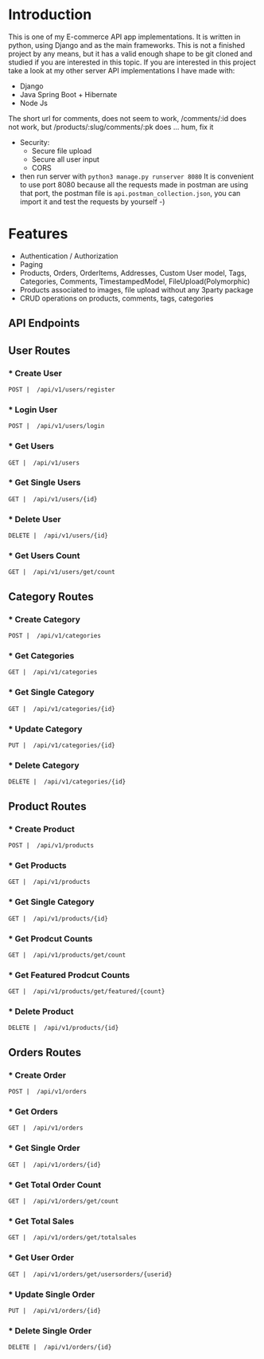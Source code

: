 # Introduction
This is one of my E-commerce API app implementations. It is written in python, using Django and as the main frameworks.
This is not a finished project by any means, but it has a valid enough shape to be git cloned and studied if you are interested in this topic.
If you are interested in this project take a look at my other server API implementations I have made with:

- Django
- Java Spring Boot + Hibernate
- Node Js 

 The short url for comments, does not seem to work, /comments/:id does not work, but
 /products/:slug/comments/:pk does ... hum, fix it
 - Security:
    - Secure file upload
    - Secure all user input
    - CORS
- then run server with
`python3 manage.py runserver 8080`
It is convenient to use port 8080 because all the requests made in postman are using that port, the postman file is `api.postman_collection.json`,
you can import it and test the requests by yourself -)


# Features
- Authentication / Authorization
- Paging
- Products, Orders, OrderItems, Addresses, Custom User model, Tags, Categories, Comments, TimestampedModel, FileUpload(Polymorphic)
- Products associated to images, file upload without any 3party package
- CRUD operations on products, comments, tags, categories

    
        
## API Endpoints
## User Routes
### * Create User

`POST |  /api/v1/users/register` 
### * Login User
`POST |  /api/v1/users/login` 

### * Get Users
`GET |  /api/v1/users` 
### * Get Single Users
`GET |  /api/v1/users/{id}` 
### * Delete User
`DELETE |  /api/v1/users/{id}` 
### * Get Users Count
`GET |  /api/v1/users/get/count` 
## Category Routes
### * Create Category
`POST |  /api/v1/categories` 

### * Get Categories
`GET |  /api/v1/categories` 
### * Get Single Category
`GET |  /api/v1/categories/{id}` 
### * Update Category
`PUT |  /api/v1/categories/{id}` 

### * Delete Category
`DELETE |  /api/v1/categories/{id}`
## Product Routes
### * Create Product
`POST |  /api/v1/products`

### * Get Products
`GET |  /api/v1/products` 
###  * Get Single Category
`GET |  /api/v1/products/{id}` 
###  * Get Prodcut Counts
`GET |  /api/v1/products/get/count` 
###  * Get Featured Prodcut Counts
`GET |  /api/v1/products/get/featured/{count}`

### * Delete Product
`DELETE |  /api/v1/products/{id}`
## Orders Routes
### * Create Order
`POST |  /api/v1/orders` 

### * Get Orders
`GET |  /api/v1/orders` 
### * Get Single Order
`GET |  /api/v1/orders/{id}` 
### * Get Total Order Count
`GET |  /api/v1/orders/get/count`
### * Get Total Sales
`GET |  /api/v1/orders/get/totalsales`
### * Get User Order
`GET |  /api/v1/orders/get/usersorders/{userid}`
### * Update Single Order
`PUT |  /api/v1/orders/{id}` 
### * Delete Single Order
`DELETE |  /api/v1/orders/{id}` 
